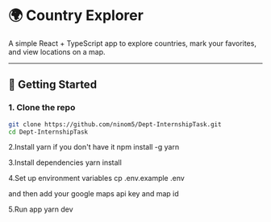 # 🌍 Country Explorer

A simple React + TypeScript app to explore countries, mark your favorites, and view locations on a map.

---

## 🚀 Getting Started

### 1. Clone the repo

```bash
git clone https://github.com/ninom5/Dept-InternshipTask.git
cd Dept-InternshipTask
```

2.Install yarn if you don't have it
npm install -g yarn

3.Install dependencies
yarn install

4.Set up environment variables
cp .env.example .env

and then add your google maps api key and map id

5.Run app
yarn dev
